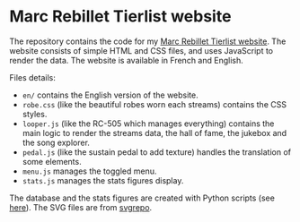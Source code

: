 # Marc Rebillet Tierlist website

The repository contains the code for my [Marc Rebillet Tierlist website](https://0ctgn.cc/en/marc-tierlist). The website consists of simple HTML and CSS files, and uses JavaScript to render the data. The website is available in French and English.

Files details:

- `en/` contains the English version of the website.
- `robe.css` (like the beautiful robes worn each streams) contains the CSS styles.
- `looper.js` (like the RC-505 which manages everything) contains the main logic to render the streams data, the hall of fame, the jukebox and the song explorer.
- `pedal.js` (like the sustain pedal to add texture) handles the translation of some elements.
- `menu.js` manages the toggled menu.
- `stats.js` manages the stats figures display.

The database and the stats figures are created with Python scripts (see [here](https://github.com/0ctagon/tierlist-scripts)). The SVG files are from [svgrepo](https://www.svgrepo.com/).